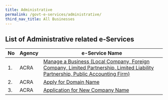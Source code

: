 ```yaml
---
title: Administrative
permalink: /govt-e-services/administrative/
third_nav_title: All Businesses
---
```


## List of Administrative related e-Services

| **No** | **Agency** | **e-Service Name** |
| -- | -- | -- |
|1.|ACRA| [Manage a Business (Local Company, Foreign Company, Limited Partnership, Limited Liability Partnership, Public Accounting Firm)](https://www.bizfile.gov.sg) |
|2.|ACRA| [Apply for Domain Name](https://www.bizfile.gov.sg) |
|3.|ACRA|[Application for New Company Name](https://www.bizfile.gov.sg) |
